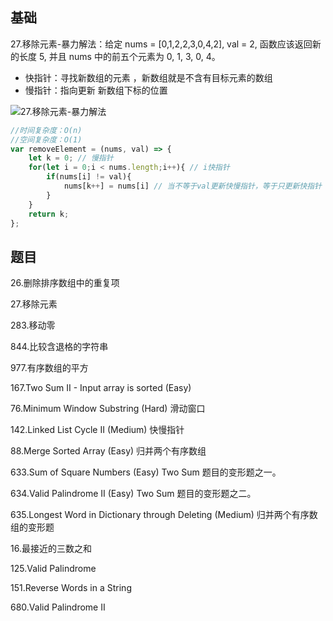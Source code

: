 ## 基础

27.移除元素-暴力解法：给定 nums = [0,1,2,2,3,0,4,2], val = 2, 函数应该返回新的长度 5, 并且 nums 中的前五个元素为 0, 1, 3, 0, 4。

- 快指针：寻找新数组的元素 ，新数组就是不含有目标元素的数组
- 慢指针：指向更新 新数组下标的位置

![27.移除元素-暴力解法](https://code-thinking.cdn.bcebos.com/gifs/27.%E7%A7%BB%E9%99%A4%E5%85%83%E7%B4%A0-%E6%9A%B4%E5%8A%9B%E8%A7%A3%E6%B3%95.gif)

```js
//时间复杂度：O(n)
//空间复杂度：O(1)
var removeElement = (nums, val) => {
    let k = 0; // 慢指针
    for(let i = 0;i < nums.length;i++){ // i快指针
        if(nums[i] != val){
            nums[k++] = nums[i] // 当不等于val更新快慢指针，等于只更新快指针
        }
    }
    return k;
};
```

## 题目

26.删除排序数组中的重复项

27.移除元素

283.移动零

844.比较含退格的字符串

977.有序数组的平方



167.Two Sum II - Input array is sorted (Easy)

76.Minimum Window Substring (Hard) 滑动窗口

142.Linked List Cycle II (Medium) 快慢指针

88.Merge Sorted Array (Easy) 归并两个有序数组

633.Sum of Square Numbers (Easy) Two Sum 题目的变形题之一。

634.Valid Palindrome II (Easy) Two Sum 题目的变形题之二。

635.Longest Word in Dictionary through Deleting (Medium) 归并两个有序数组的变形题



16.最接近的三数之和

125.Valid Palindrome

151.Reverse Words in a String

680.Valid Palindrome II